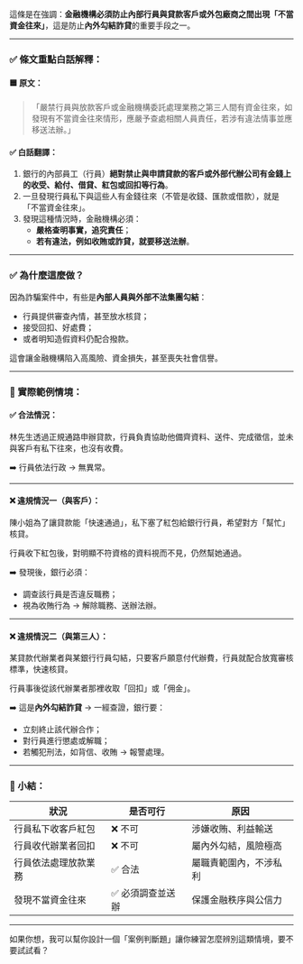 這條是在強調：**金融機構必須防止內部行員與貸款客戶或外包廠商之間出現「不當資金往來」**，這是防止**內外勾結詐貸**的重要手段之一。

---

### ✅ 條文重點白話解釋：

#### 🟦 原文：
>「嚴禁行員與放款客戶或金融機構委託處理業務之第三人間有資金往來，如發現有不當資金往來情形，應嚴予查處相關人員責任，若涉有違法情事並應移送法辦。」

#### ✅ 白話翻譯：

1. 銀行的內部員工（行員）**絕對禁止與申請貸款的客戶或外部代辦公司有金錢上的收受、給付、借貸、紅包或回扣等行為**。
2. 一旦發現行員私下與這些人有金錢往來（不管是收錢、匯款或借款），就是「不當資金往來」。
3. 發現這種情況時，金融機構必須：
   - **嚴格查明事實，追究責任**；
   - **若有違法，例如收賄或詐貸，就要移送法辦**。

---

### ✅ 為什麼這麼做？

因為詐騙案件中，有些是**內部人員與外部不法集團勾結**：
- 行員提供審查內情，甚至放水核貸；
- 接受回扣、好處費；
- 或者明知造假資料仍配合撥款。

這會讓金融機構陷入高風險、資金損失，甚至喪失社會信譽。

---

### 📌 實際範例情境：

#### ✅ 合法情況：

林先生透過正規通路申辦貸款，行員負責協助他備齊資料、送件、完成徵信，並未與客戶有私下往來，也沒有收費。

➡️ 行員依法行政 → 無異常。

---

#### ❌ 違規情況一（與客戶）：

陳小姐為了讓貸款能「快速通過」，私下塞了紅包給銀行行員，希望對方「幫忙」核貸。

行員收下紅包後，對明顯不符資格的資料視而不見，仍然幫她通過。

➡️ 發現後，銀行必須：
- 調查該行員是否違反職務；
- 視為收賄行為 → 解除職務、送辦法辦。

---

#### ❌ 違規情況二（與第三人）：

某貸款代辦業者與某銀行行員勾結，只要客戶願意付代辦費，行員就配合放寬審核標準，快速核貸。

行員事後從該代辦業者那裡收取「回扣」或「佣金」。

➡️ 這是**內外勾結詐貸** → 一經查證，銀行要：
- 立刻終止該代辦合作；
- 對行員進行懲處或解職；
- 若觸犯刑法，如背信、收賄 → 報警處理。

---

### 📝 小結：

| 狀況 | 是否可行 | 原因 |
|------|-----------|------|
| 行員私下收客戶紅包 | ❌ 不可 | 涉嫌收賄、利益輸送 |
| 行員收代辦業者回扣 | ❌ 不可 | 屬內外勾結，風險極高 |
| 行員依法處理放款業務 | ✅ 合法 | 屬職責範圍內，不涉私利 |
| 發現不當資金往來 | ✅ 必須調查並送辦 | 保護金融秩序與公信力 |

---

如果你想，我可以幫你設計一個「案例判斷題」讓你練習怎麼辨別這類情境，要不要試試看？